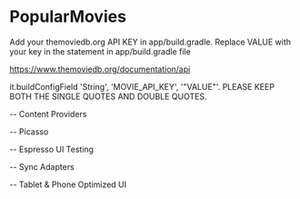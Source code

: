 # PopularMovies

Add your themoviedb.org API KEY in app/build.gradle. Replace VALUE with your key in the statement in app/build.gradle file

https://www.themoviedb.org/documentation/api

it.buildConfigField 'String', 'MOVIE_API_KEY', '"VALUE"'.   PLEASE KEEP BOTH THE SINGLE QUOTES AND DOUBLE QUOTES.


-- Content Providers

-- Picasso

-- Espresso UI Testing

-- Sync Adapters

-- Tablet & Phone Optimized UI





